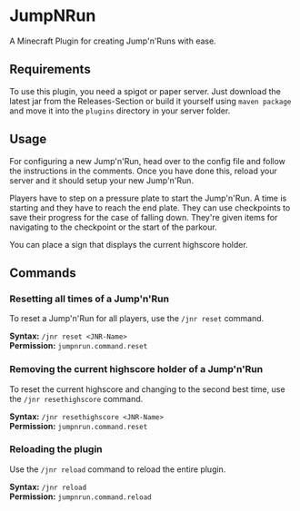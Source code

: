 # JumpNRun
A Minecraft Plugin for creating Jump'n'Runs with ease.

## Requirements
To use this plugin, you need a spigot or paper server.
Just download the latest jar from the Releases-Section or build it yourself using `maven package` and move it into the `plugins` directory in your server folder.

## Usage
For configuring a new Jump'n'Run, head over to the config file and follow the instructions in the comments.
Once you have done this, reload your server and it should setup your new Jump'n'Run.

Players have to step on a pressure plate to start the Jump'n'Run.
A time is starting and they have to reach the end plate.
They can use checkpoints to save their progress for the case of falling down.
They're given items for navigating to the checkpoint or the start of the parkour.

You can place a sign that displays the current highscore holder.

## Commands
### Resetting all times of a Jump'n'Run
To reset a Jump'n'Run for all players, use the `/jnr reset` command.

**Syntax:** `/jnr reset <JNR-Name>`  
**Permission:** `jumpnrun.command.reset`

### Removing the current highscore holder of a Jump'n'Run
To reset the current highscore and changing to the second best time, use the `/jnr resethighscore` command.

**Syntax:** `/jnr resethighscore <JNR-Name>`  
**Permission:** `jumpnrun.command.reset`

### Reloading the plugin
Use the `/jnr reload` command to reload the entire plugin.

**Syntax:** `/jnr reload`  
**Permission:** `jumpnrun.command.reload`